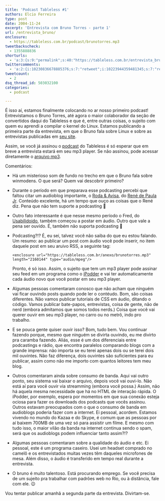 ```yaml
---
title: 'Podcast Tableless #1'
authors: Elcio Ferreira
type: post
date: 2004-11-24
excerpt: 'Entrevista com Bruno Torres - parte 1'
url: /entrevista_bruno/
enclosure:
  - https://tableless.com.br/podcast/brunotorres.mp3
tweetbackscheck:
  - 1355888836
shorturls:
  - 'a:3:{s:9:"permalink";s:40:"https://tableless.com.br/entrevista_bruno";s:7:"tinyurl";s:26:"https://tinyurl.com/4x2qqpq";s:4:"isgd";s:19:"https://is.gd/ruY7Vj";}'
twittercomments:
  - 'a:2:{i:10230836678885376;s:7:"retweet";i:10223944359481345;s:7:"retweet";}'
tweetcount:
  - 2
dsq_thread_id: 503032100
categories:
  - podcast

---
```

É isso aí, estamos finalmente colocando no ar nosso primeiro podcast! Entrevistamos o Bruno Torres, até agora o maior colaborador da seção de convertidos daqui do Tableless e que é, entre outras coisas, o sujeito com quem eu aprendi a compilar o kernel do Linux. Estamos publicando a primeira parte da entrevista, em que o Bruno fala sobre Linux e sobre as entrevistas publicadas em [seu site][1].
  
Assim, se você já assinou o [podcast][2] do Tableless é só esperar que em breve a entrevista estará em seu mp3 player. Se não assinou, pode acessar diretamente o [arquivo mp3][3].

Comentários:

  * Há um misterioso som de fundo no trecho em que o Bruno fala sobre winmodens. O que será? Quem vai descobrir primeiro?
  * Durante o período em que preparava esse podcasting percebi que faltou citar um audioblog importante, o [Roda & Avisa][4], do [René de Paula Jr][5]. Conteúdo excelente, há um tempo que ouço as coisas que o René diz. Pena que não tem suporte a podcasting 🙁
  * Outro fato interessante é que nesse mesmo período o Fred, do [Usabilidoido][6], também começou a postar em áudio. Outro que vale a pena ser ouvido. É, também não suporta podcasting 🙁
  * Podcasting?!? É, eu sei, talvez você não saiba do que eu estou falando. Um resumo: ao publicar um post com áudio você pode inserir, no item daquele post em seu aruivo RSS, a seguinte tag:
  
    `<enclosure url="https://tableless.com.br/anexo/brunotorres.mp3" length="2160144" type="audio/mpeg"/>`
  
    Pronto, é só isso. Assim, o sujeito que tem um mp3 player pode assinar seu feed em um programa como o [iPodder][7] e vai ter automaticamente cada áudio novo que você postar em seu mp3 player.
  * Algumas pessoas comentaram conosco que não acham que ninguém vai ficar ouvindo posts quando pode ler o contéudo. Bom, são coisas diferentes. Não vamos publicar tutoriais de CSS em áudio, ditando o código. Vamos publicar bate-papos, entrevistas, coisa de gente, não de nerd (embora admitamos que somos todos nerds.) Coisa que você vai querer ouvir em seu mp3 player, no carro ou no metrô, indo pro trabalho.
  * E se pouca gente quiser ouvir isso? Bom, tudo bem. Vou continuar fazendo porque, mesmo que ninguém se divirta ouvindo, eu me divirto pra caramba fazendo. Aliás, esse é um dos diferenciais entre podcastings e rádio, que encontra paralelos comparando blogs com a grande imprensa: não importa se eu terei apenas dois ou se terei dois mil ouvintes. Não faz diferença, dois ouvintes são suficientes para eu publicar, assim como não me importo com quantos leitores tem meu blog.
  * Outros comentaram ainda sobre consumo de banda. Aqui vai outro ponto, seu sistema vai baixar o arquivo, depois você vai ouvi-lo. Não está aí para você ouvir via streamming (embora você possa.) Assim, não há aquela mesma necessidade que há no HTML de interação rápida. O iPodder, por exemplo, espera por momentos em que sua conexão esteja ociosa para fazer os downloads dos podcasts que vocês assinou. Outros estavam preocupados com o que o consumo de banda em audioblogs poderia fazer com a internet. Ei pessoal, acordem. Estamos vivendo no mundo do Kazaa e do Skype, é comum que as pessoas por aí baixem 700MB de uma vez só para assistir um filme. E mesmo com tudo isso, o maior vilão da banda na internet continua sendo o spam, será que os audioblogs podem influenciar tanto assim?!?
  * Algumas pessoas comentaram sobre a qualidade do áudio e etc. Ei pessoal, este é um programa caseiro. Usei um headset comprado no camelô e os entrevistados muitas vezes têm daqueles microfones de mesa. Além disso, o áudio é transferido em tempo real durante a entrevista.
  * O bruno é muito talentoso. Está procurando emprego. Se você precisa de um sujeito pra trabalhar com padrões web no Rio, ou à distância, fale com ele. 😉

Vou tentar publicar amanhã a segunda parte da entrevista. Divirtam-se.

 [1]: https://www.brunotorres.net "BrunoTorres.net | GNU/Linux, padrões web, XHTML, CSS, PHP, entrevistas"
 [2]: https://tableless.com.br/rss.asp "RSS 2.0 c/ enclosures"
 [3]: https://tableless.com.br/podcast/brunotorres.mp3 "Podcast Tableless #1 - Entrevista com o Bruno Torres - Primeira Parte"
 [4]: https://www.usina.com/rodaeavisa/ "roda & avisa"
 [5]: https://usina.com/renedepaula/ "rené de paula jr - resumée"
 [6]: https://www.usabilidoido.com.br/ "Usabilidoido: flash design com usabilidade"
 [7]: https://www.ipodder.org/ "iPodder.org"